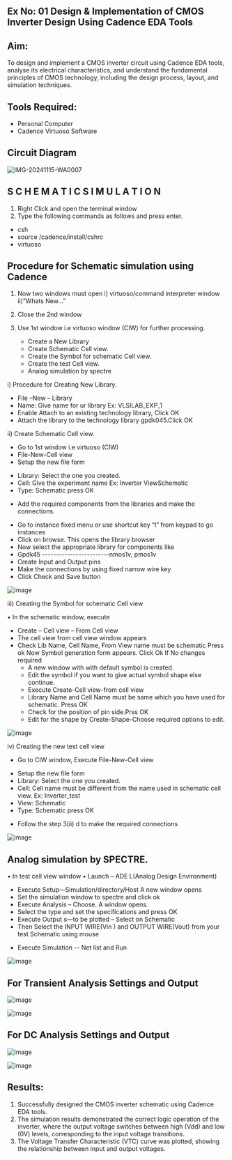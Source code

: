 ## Ex No: 01     Design & Implementation of CMOS Inverter Design Using Cadence EDA Tools   

## Aim:
To design and implement a CMOS inverter circuit using Cadence EDA tools, analyse its electrical characteristics, and understand the fundamental principles of CMOS technology, including the design process, layout, and simulation techniques.

## Tools Required:
- 	Personal Computer
-  Cadence Virtuoso Software

## Circuit Diagram

![IMG-20241115-WA0007](https://github.com/user-attachments/assets/f71fef3e-b78a-4f93-9e1b-9219f9a1c3d5)


## S C H E M A T I C S I M U L A T I O N 

1.	Right Click and open the terminal window
2.	Type the following commands as follows and press enter.
-	csh
-	source /cadence/install/cshrc
-	virtuoso 
## Procedure for Schematic simulation using Cadence

1.	Now two windows must open
   i) virtuoso/command interpreter window
  	ii)”Whats New…”
2.	Close the 2nd window
3.	Use 1st window i.e virtuoso window (CIW) for further processing.
	
     -	Create a New Library
     -	Create Schematic Cell view.
     -	Create the Symbol for schematic Cell view.
     -	Create the test Cell view.
     -	Analog simulation by spectre


i)	Procedure for Creating New Library.
-	File –New – Library
-	Name: Give name for ur library Ex: VLSILAB_EXP_1
-	Enable Attach to an existing technology library, Click OK
-	Attach the library to the technology library gpdk045.Click OK
  
ii)	Create Schematic Cell view.
-	Go to 1st window i.e virtuoso (CIW)
-	File-New-Cell view
-	Setup the new file form
   +	Library: Select the one you created.
   +	Cell: Give the experiment name Ex: Inverter ViewSchematic
   +	Type: Schematic press OK

     
-	Add the required components from the libraries and make the connections.
+	Go to instance fixed menu or use shortcut key “I” from keypad to go instances
+	Click on browse. This opens the library browser
+	Now select the appropriate library for components like 
+	Gpdk45 ------------------------nmos1v, pmos1v
+	Create Input and Output pins
+	Make the connections by using fixed narrow wire key
+	Click Check and Save button

  
![image](https://github.com/user-attachments/assets/784d0afa-d8c6-4d7d-8681-84e5c851ea37)


 
iii)	Creating the Symbol for schematic Cell view

•	In the schematic window, execute 
+	Create – Cell view – From Cell view
+	The cell view from cell view window appears
+	Check Lib Name, Cell Name, From View name must be schematic Press ok
	Now Symbol generation form appears. Click Ok If No changes required
     -	A new window with with default symbol is created.
     -	Edit the symbol if you want to give actual symbol shape else continue.
     -	Execute Create-Cell view-from cell view
     -	Library Name and Cell Name must be same which you have used for schematic. Press OK
     -	Check for the position of pin side.Prss OK
     -	Edit for the shape by Create-Shape-Choose required options to edit.

 ![image](https://github.com/user-attachments/assets/e947dcda-b023-4668-a955-a5faf0949702)


iv)	Creating the new test cell view

-	Go to CIW window, Execute File-New-Cell view
  +	Setup the new file form
  +	Library: Select the one you created.
  +	Cell: Cell name must be different from the name used in schematic cell view. Ex: Inverter_test
  +	View: Schematic
  +	Type: Schematic press OK
-	Follow the step 3(ii) d to make the required connections
  
![image](https://github.com/user-attachments/assets/0f1eb390-537e-4915-a9d5-6855883745d4)


 
## Analog simulation by SPECTRE.
•	In test cell view window
•	Launch – ADE L(Analog Design Environment)
   +	Execute Setup—Simulation/directory/Host A new window opens
   +	Set the simulation window to spectre and click ok
   +	Execute Analysis – Choose. A window opens.
   +	Select the type and set the specifications and press OK
   +	Execute Output s—to be plotted – Select on Schematic
   +	Then Select the INPUT WIRE(Vin ) and OUTPUT WIRE(Vout) from your test Schematic using mouse
-	Execute Simulation -- Net list and Run
  
 ![image](https://github.com/user-attachments/assets/3aac50ec-bc0f-406e-be2e-a504b8afa8c9)

## For Transient Analysis Settings and Output

 
 ![image](https://github.com/user-attachments/assets/92d14f32-8ba5-4fed-978a-38c360b8e305)


 ![image](https://github.com/user-attachments/assets/b86fd87f-7a66-47f5-bc26-2b5f4cb5679d)
 

## For DC Analysis Settings and Output


![image](https://github.com/user-attachments/assets/0ee74107-e03a-4204-b685-83ced611c993)


![image](https://github.com/user-attachments/assets/e6b8b6c7-378f-449e-82a5-72286f238b02)




## Results:
1.	Successfully designed the CMOS inverter schematic using Cadence EDA tools.
2.	The simulation results demonstrated the correct logic operation of the inverter, where the output voltage switches between high (Vdd) and low (0V) levels, corresponding to the input voltage transitions.
3.	The Voltage Transfer Characteristic (VTC) curve was plotted, showing the relationship between input and output voltages.











